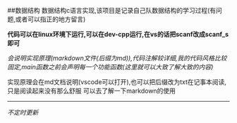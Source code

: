 ##数据结构
数据结构c语言实现,该项目是记录自己队数据结构的学习过程(有问题,或者可以指正的地方留言)

**代码可以在linux环境下运行,可以在dev-cpp运行,在vs的话把scanf改成scanf_s即可**

*会说明实现原理(markdown文件(后缀为md)),代码注解较详细,我的代码风格比较固定,main函数之前会声明每一个功能函数(这里就可以大致了解大致的内容)*

实现原理会在md文档说明(vscode可以打开),也可以把后缀改为txt在记事本阅读,只是阅读起来没有那么舒服
可以去了解一下markdown的使用

---
*不定时更新*

